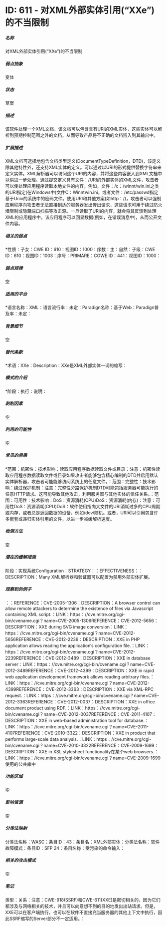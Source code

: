# ID: 611 - 对XML外部实体引用(“XXe”)的不当限制
<h5>名称</h5>对XML外部实体引用(“XXe”)的不当限制
<h5>弱点抽象</h5>变体
<h5>状态</h5>草案
<h5>描述</h5>该软件处理一个XML文档，该文档可以包含具有URI的XML实体，这些实体可以解析到预期控制范围之外的文档，从而导致产品将不正确的文档嵌入到其输出中。
<h5>扩展描述</h5>XML文档可选择地包含文档类型定义(DocumentTypeDefinition，DTD)，该定义除其他特性外，还支持XML实体的定义。可以通过以URI的形式提供替换字符串来定义实体。XML解析器可以访问这个URI的内容，并将这些内容嵌入到XML文档中以供进一步处理。通过提交定义具有文件：/URI的外部实体的XML文件，攻击者可以使处理应用程序读取本地文件的内容。例如，文件：/c：/winnt/win.ini之类的URI指定(在Windows中)文件C：Winntwin.ini，或者文件：/etc/passwd指定基于Unix的系统中的密码文件。使用URI和其他方案(如http：/)，攻击者可以强制应用程序向攻击者无法直接到达的服务器发出传出请求，这些请求可用于绕过防火墙限制或隐藏端口扫描等攻击源。一旦读取了URI的内容，就会将其反馈到处理XML的应用程序中。该应用程序可以回显数据(例如，在错误消息中)，从而公开文件内容。
<h5>相关的弱点</h5>*性质：子女：CWE ID：610：视图ID：1000：序数：主：自然：子级：CWE ID：610：视图ID：1003：序号：PRIMARE：COWE ID：441：视图ID：1000：
<h5>弱点规律</h5>空
<h5>适用的平台</h5>*语言名称：XML：语言流行率：未定：Paradign名称：基于Web：Paradign普及率：未定：
<h5>背景细节</h5>空
<h5>替代条款</h5>*术语：XXe：Description：XXe是XML外部实体一词的缩写：
<h5>模式的介绍</h5>*阶段：执行：说明：
<h5>剥削因素</h5>空
<h5>利用的可能性</h5>空
<h5>常见的后果</h5>*范围：机密性：技术影响：读取应用程序数据读取文件或目录：注意：机密性读取应用程序数据读取文件或目录如果攻击者能够包含精心编制的DTD并启用默认实体解析器，攻击者可能能够访问系统上的任意文件。：范围：完整性：技术影响：绕过保护机制：注意：完整性旁路保护机制DTD可能包括服务器可能执行的任意HTTP请求。这可能导致其他攻击，利用服务器与其他实体的信任关系。：范围：可用性：技术影响：DoS：资源消耗(CPU)DoS：资源消耗(内存)：注意：可用性DoS：资源消耗(CPU)DoS：软件使用指向大文件的URI消耗过多的CPU周期或内存，或者总是返回数据的设备，例如/dev/随机。或者，URI可以引用包含许多嵌套或递归实体引用的文件，以进一步减缓解析速度。
<h5>检测方法</h5>空
<h5>潜在的缓解措施</h5>阶段：实现系统Configuration：STRATEGY：：EFFECTIVENESS：：DESCRIPTION：Many XML解析器和验证器可以配置为禁用外部实体扩展。
<h5>观察到的例子</h5>：：REFERENCE：CVE-2005-1306：DESCRIPTION：A browser control can allow remote attackers to determine the existence of files via Javascript containing XML script.：LINK：https：//cve.mitre.org/cgi-bin/cvename.cgi？name=CVE-2005-1306REFERENCE：CVE-2012-5656：DESCRIPTION：XXE during SVG image conversion：LINK：https：//cve.mitre.org/cgi-bin/cvename.cgi？name=CVE-2012-5656REFERENCE：CVE-2012-2239：DESCRIPTION：XXE in PHP application allows reading the application‘s configuration file.：LINK：https：//cve.mitre.org/cgi-bin/cvename.cgi？name=CVE-2012-2239REFERENCE：CVE-2012-3489：DESCRIPTION：XXE in database server：LINK：https：//cve.mitre.org/cgi-bin/cvename.cgi？name=CVE-2012-3489REFERENCE：CVE-2012-4399：DESCRIPTION：XXE in rapid web application development framework allows reading arbitrary files.：LINK：https：//cve.mitre.org/cgi-bin/cvename.cgi？name=CVE-2012-4399REFERENCE：CVE-2012-3363：DESCRIPTION：XXE via XML-RPC request.：LINK：https：//cve.mitre.org/cgi-bin/cvename.cgi？name=CVE-2012-3363REFERENCE：CVE-2012-0037：DESCRIPTION：XXE in office document product using RDF.：LINK：https：//cve.mitre.org/cgi-bin/cvename.cgi？name=CVE-2012-0037REFERENCE：CVE-2011-4107：DESCRIPTION：XXE in web-based administration tool for database.：LINK：https：//cve.mitre.org/cgi-bin/cvename.cgi？name=CVE-2011-4107REFERENCE：CVE-2010-3322：DESCRIPTION：XXE in product that performs large-scale data analysis.：LINK：https：//cve.mitre.org/cgi-bin/cvename.cgi？name=CVE-2010-3322REFERENCE：CVE-2009-1699：DESCRIPTION：XXE in XSL stylesheet functionality在某个web browsers.：LINK：https：//cve.mitre.org/cgi-bin/cvename.cgi？name=CVE-2009-1699使用的公共库中
<h5>功能区域</h5>空
<h5>影响资源</h5>空
<h5>分类法映射</h5>分类法名称：WASC：条目ID：43：条目名：XML外部实体：分类法名称：软件故障模式：条目ID：SFP 24：条目名称：受污染的命令输入：
<h5>相关的攻击模式</h5>空
<h5>笔记</h5>类型：关系：注意：CWE-918(SSRF)和CWE-611(XXE)是密切相关的，因为它们都涉及与网络相关的技术，并且可以向意想不到的目的地发出出站请求。但是，XXE可以在客户端执行，也可以在软件不直接充当服务器的其他上下文中执行，因此SSRF缩写的Server部分不一定适用。：

